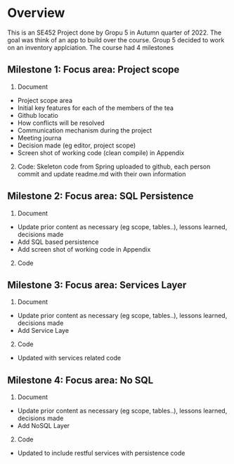 # Overview
This is an SE452 Project done by Gropu 5 in Autumn quarter of 2022. The goal was think of an app to build over the course. Group 5 decided to work on an inventory applciation. The course had 4 milestones
## Milestone 1: Focus area: Project scope
1. Document
 * Project scope area
 * Initial key features for each of the members of the tea
 * Github locatio
 * How conflicts will be resolved
 * Communication mechanism during the project
 * Meeting journa
 * Decision made (eg editor, project scope)
 * Screen shot of working code (clean compile) in Appendix
2. Code: Skeleton code from Spring uploaded to github, each person commit and update readme.md with their own information

## Milestone 2: Focus area: SQL Persistence
1. Document
  * Update prior content as necessary (eg scope, tables..), lessons learned, decisions made
  * Add SQL based persistence
  * Add screen shot of working code in Appendix
  
2. Code
## Milestone 3: Focus area: Services Layer
1. Document
 * Update prior content as necessary (eg scope, tables..), lessons learned, decisions made
 * Add Service Laye
2. Code
 * Updated with services related code
## Milestone 4: Focus area: No SQL
1. Document
 * Update prior content as necessary (eg scope, tables..), lessons learned, decisions made
 * Add NoSQL Layer
2. Code
 * Updated to include restful services with persistence code
